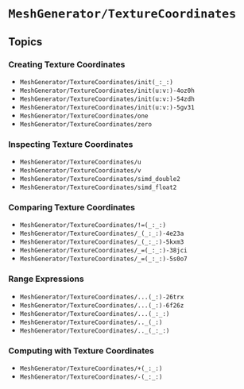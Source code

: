 # ``MeshGenerator/TextureCoordinates``

## Topics

### Creating Texture Coordinates

- ``MeshGenerator/TextureCoordinates/init(_:_:)``
- ``MeshGenerator/TextureCoordinates/init(u:v:)-4oz0h``
- ``MeshGenerator/TextureCoordinates/init(u:v:)-54zdh``
- ``MeshGenerator/TextureCoordinates/init(u:v:)-5gv31``
- ``MeshGenerator/TextureCoordinates/one``
- ``MeshGenerator/TextureCoordinates/zero``

### Inspecting Texture Coordinates

- ``MeshGenerator/TextureCoordinates/u``
- ``MeshGenerator/TextureCoordinates/v``
- ``MeshGenerator/TextureCoordinates/simd_double2``
- ``MeshGenerator/TextureCoordinates/simd_float2``

### Comparing Texture Coordinates

- ``MeshGenerator/TextureCoordinates/!=(_:_:)``
- ``MeshGenerator/TextureCoordinates/_(_:_:)-4e23a``
- ``MeshGenerator/TextureCoordinates/_(_:_:)-5kxm3``
- ``MeshGenerator/TextureCoordinates/_=(_:_:)-38jci``
- ``MeshGenerator/TextureCoordinates/_=(_:_:)-5s0o7``

### Range Expressions

- ``MeshGenerator/TextureCoordinates/...(_:)-26trx``
- ``MeshGenerator/TextureCoordinates/...(_:)-6f26z``
- ``MeshGenerator/TextureCoordinates/...(_:_:)``
- ``MeshGenerator/TextureCoordinates/.._(_:)``
- ``MeshGenerator/TextureCoordinates/.._(_:_:)``

### Computing with Texture Coordinates

- ``MeshGenerator/TextureCoordinates/+(_:_:)``
- ``MeshGenerator/TextureCoordinates/-(_:_:)``
